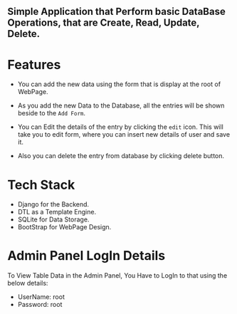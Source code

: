 ## Simple Application that Perform basic DataBase Operations, that are Create, Read, Update, Delete.


# Features

- You can add the new data using the form that is display at the root of WebPage.

- As you add the new Data to the Database, all the entries will be shown beside to the `Add Form`.

- You can Edit the details of the entry by clicking the `edit` icon. This will take you to edit form, where you can insert new details of user and save it.

- Also you can delete the entry from database by clicking delete button.

# Tech Stack

- Django for the Backend.
- DTL as a Template Engine.
- SQLite for Data Storage.
- BootStrap for WebPage Design.

# Admin Panel LogIn Details

To View Table Data in the Admin Panel, You Have to LogIn to that using the below details:

- UserName: root
- Password: root